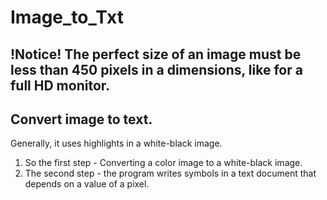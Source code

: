 # Image_to_Txt
## !Notice! The perfect size of an image must be less than 450 pixels in a dimensions, like for a full HD monitor. 
## Convert image to text.
Generally, it uses highlights in a white-black image.
1. So the first step - Converting a color image to a white-black image. 
2. The second step - the program writes symbols in a text document that depends on a value of a pixel.
